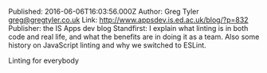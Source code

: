 Published: 2016-06-06T16:03:56.000Z
Author: Greg Tyler <greg@gregtyler.co.uk>
Link: http://www.appsdev.is.ed.ac.uk/blog/?p=832
Publisher: the IS Apps dev blog
Standfirst: I explain what linting is in both code and real life, and what the benefits are in doing it as a team. Also some history on JavaScript linting and why we switched to ESLint.

Linting for everybody

